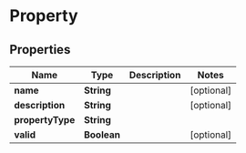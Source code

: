 

# Property


## Properties

Name | Type | Description | Notes
------------ | ------------- | ------------- | -------------
**name** | **String** |  |  [optional]
**description** | **String** |  |  [optional]
**propertyType** | **String** |  | 
**valid** | **Boolean** |  |  [optional]




